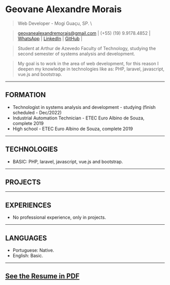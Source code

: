 # Geovane Alexandre Morais
> Web Developer - Mogi Guaçu, SP. \

> [geovanealexandremorais@gmail.com](mailto:geovanealexandremorais@gmail.com)
| (+55) (19) 9.9178.4852
| [WhatsApp](https://api.whatsapp.com/send?phone=5519991784852)
| [LinkedIn](https://www.linkedin.com/in/geovane-alexandre-morais-b901561a5/)
| [GitHub](https://github.com/geovane-morais) |

> Student at Arthur de Azevedo Faculty of Technology, studying the second semester of systems analysis and development.

> My goal is to work in the area of web development, for this reason I deepen my knowledge in technologies like as: PHP, laravel, javascript, vue.js and bootstrap.
-----

## FORMATION
- Technologist in systems analysis and development - studying (finish scheduled - Dec/2022)
- Industrial Automation Technician - ETEC Euro Albino de Souza, complete 2019
- High school - ETEC Euro Albino de Souza, complete 2019
-----

## TECHNOLOGIES
- BASIC: PHP, laravel, javascript, vue.js and bootstrap.
-----

## PROJECTS
-----

## EXPERIENCES
- No professional experience, only in projects.
-----

## LANGUAGES
- Portuguese: Native.
- English: Basic.
-----

## [See the Resume in PDF](/docs/GeovaneMorais.pdf)
